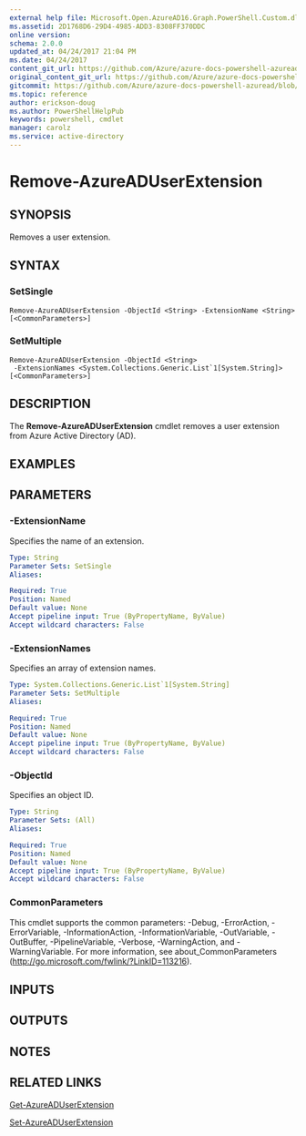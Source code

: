 ```yaml
---
external help file: Microsoft.Open.AzureAD16.Graph.PowerShell.Custom.dll-Help.xml
ms.assetid: 2D1768D6-29D4-4985-ADD3-8308FF370DDC
online version:
schema: 2.0.0
updated_at: 04/24/2017 21:04 PM
ms.date: 04/24/2017
content_git_url: https://github.com/Azure/azure-docs-powershell-azuread/blob/master/Azure%20AD%20Cmdlets/AzureAD/v2.1/Remove-AzureADUserExtension.md
original_content_git_url: https://github.com/Azure/azure-docs-powershell-azuread/blob/master/Azure%20AD%20Cmdlets/AzureAD/v2.1/Remove-AzureADUserExtension.md
gitcommit: https://github.com/Azure/azure-docs-powershell-azuread/blob/58dbfa14efee8bd6121cb76044ff15751eaab5bc
ms.topic: reference
author: erickson-doug
ms.author: PowerShellHelpPub
keywords: powershell, cmdlet
manager: carolz
ms.service: active-directory
---
```


# Remove-AzureADUserExtension

## SYNOPSIS
Removes a user extension.

## SYNTAX

### SetSingle
```
Remove-AzureADUserExtension -ObjectId <String> -ExtensionName <String> [<CommonParameters>]
```

### SetMultiple
```
Remove-AzureADUserExtension -ObjectId <String>
 -ExtensionNames <System.Collections.Generic.List`1[System.String]> [<CommonParameters>]
```

## DESCRIPTION
The **Remove-AzureADUserExtension** cmdlet removes a user extension from Azure Active Directory (AD).

## EXAMPLES

## PARAMETERS

### -ExtensionName
Specifies the name of an extension.
```yaml
Type: String
Parameter Sets: SetSingle
Aliases: 

Required: True
Position: Named
Default value: None
Accept pipeline input: True (ByPropertyName, ByValue)
Accept wildcard characters: False
```

### -ExtensionNames
Specifies an array of extension names.
```yaml
Type: System.Collections.Generic.List`1[System.String]
Parameter Sets: SetMultiple
Aliases: 

Required: True
Position: Named
Default value: None
Accept pipeline input: True (ByPropertyName, ByValue)
Accept wildcard characters: False
```

### -ObjectId
Specifies an object ID.
```yaml
Type: String
Parameter Sets: (All)
Aliases: 

Required: True
Position: Named
Default value: None
Accept pipeline input: True (ByPropertyName, ByValue)
Accept wildcard characters: False
```

### CommonParameters
This cmdlet supports the common parameters: -Debug, -ErrorAction, -ErrorVariable, -InformationAction, -InformationVariable, -OutVariable, -OutBuffer, -PipelineVariable, -Verbose, -WarningAction, and -WarningVariable. For more information, see about_CommonParameters (http://go.microsoft.com/fwlink/?LinkID=113216).

## INPUTS

## OUTPUTS

## NOTES

## RELATED LINKS

[Get-AzureADUserExtension](./Get-AzureADUserExtension.md)

[Set-AzureADUserExtension](./Set-AzureADUserExtension.md)
